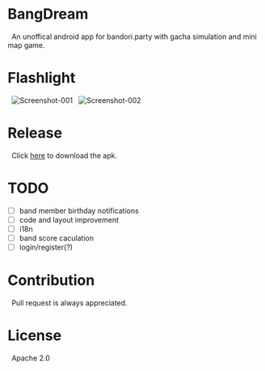 # BangDream
&nbsp; An unoffical android app for bandori.party with gacha simulation and mini map game.

# Flashlight
&nbsp; ![Screenshot-001](art/Screenshot-001.png)  &nbsp; ![Screenshot-002](art/Screenshot-002.png)

# Release
&nbsp; Click [here](https://github.com/minatoyukina/BangDream/releases/download/0.9.4/BangDream-0.9.4.apk) to download the apk.

# TODO
* [ ] band member birthday notifications
* [ ] code and layout improvement
* [ ] i18n
* [ ] band score caculation
* [ ] login/register(?)

# Contribution
&nbsp; Pull request is always appreciated.

# License
&nbsp; Apache 2.0
